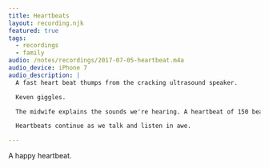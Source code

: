 ```yaml
---
title: Heartbeats
layout: recording.njk
featured: true
tags:
  - recordings
  - family
audio: /notes/recordings/2017-07-05-heartbeat.m4a
audio_device: iPhone 7
audio_description: |
  A fast heart beat thumps from the cracking ultrasound speaker.

  Keven giggles.

  The midwife explains the sounds we're hearing. A heartbeat of 150 beats per minute.

  Heartbeats continue as we talk and listen in awe.

---
```


A happy heartbeat.
